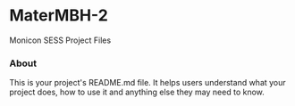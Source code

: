 MaterMBH-2
==========

Monicon SESS Project Files

### About

This is your project's README.md file. It helps users understand what your
project does, how to use it and anything else they may need to know.